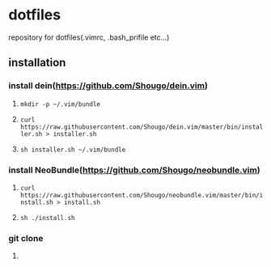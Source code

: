 # dotfiles
repository for dotfiles(.vimrc, .bash_prifile etc...)

## installation
### install dein(https://github.com/Shougo/dein.vim)
1. `mkdir -p ~/.vim/bundle`
        
2. `curl https://raw.githubusercontent.com/Shougo/dein.vim/master/bin/installer.sh > installer.sh`

3. `sh installer.sh ~/.vim/bundle`

### install NeoBundle(https://github.com/Shougo/neobundle.vim)
1. `curl https://raw.githubusercontent.com/Shougo/neobundle.vim/master/bin/install.sh > install.sh`

2. `sh ./install.sh`

### git clone
1. 

